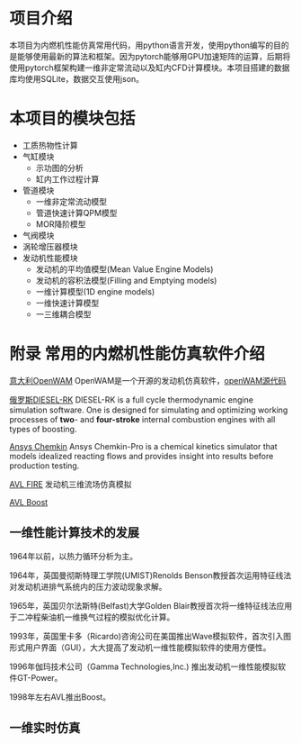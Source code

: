 # 项目介绍
本项目为内燃机性能仿真常用代码，用python语言开发，使用python编写的目的是能够使用最新的算法和框架。因为pytorch能够用GPU加速矩阵的运算，后期将使用pytorch框架构建一维非定常流动以及缸内CFD计算模块。本项目搭建的数据库均使用SQLite，数据交互使用json。

# 本项目的模块包括

- 工质热物性计算
- 气缸模块
  - 示功图的分析
  - 缸内工作过程计算
- 管道模块
  - 一维非定常流动模型
  - 管道快速计算QPM模型
  - MOR降阶模型
- 气阀模块
- 涡轮增压器模块
- 发动机性能模块
  - 发动机的平均值模型(Mean Value Engine Models)
  - 发动机的容积法模型(Filling and Emptying models)
  - 一维计算模型(1D engine models)
  - 一维快速计算模型
  - 一三维耦合模型



# 附录 常用的内燃机性能仿真软件介绍

[意大利OpenWAM](http://openwam.webs.upv.es/docs/) OpenWAM是一个开源的发动机仿真软件，[openWAM源代码](https://github.com/CMT-UPV/OpenWAM.git)

[俄罗斯DIESEL-RK](https://diesel-rk.bmstu.ru/Eng/index.php) DIESEL-RK is a full cycle thermodynamic engine simulation software. One is designed for simulating and optimizing working processes of **two**- and **four-stroke** internal combustion engines with all types of boosting.

[Ansys Chemkin](https://www.ansys.com/products/fluids/ansys-chemkin-pro) Ansys Chemkin-Pro is a chemical kinetics simulator that models idealized reacting flows and provides insight into results before production testing.

[AVL FIRE](https://www.avl.com/fire) 发动机三维流场仿真模拟

[AVL Boost](https://www.avl.com/boost/)



## 一维性能计算技术的发展

1964年以前，以热力循环分析为主。

1964年，英国曼彻斯特理工学院(UMIST)Renolds Benson教授首次运用特征线法对发动机进排气系统内的压力波动现象求解。

1965年，英国贝尔法斯特(Belfast)大学Golden Blair教授首次将一维特征线法应用于二冲程柴油机一维换气过程的模拟优化计算。

1993年，英国里卡多（Ricardo)咨询公司在美国推出Wave模拟软件，首次引入图形式用户界面（GUI），大大提高了发动机一维性能模拟软件的使用方便性。

1996年伽玛技术公司（Gamma Technologies,Inc.) 推出发动机一维性能模拟软件GT-Power。

1998年左右AVL推出Boost。

## 一维实时仿真

